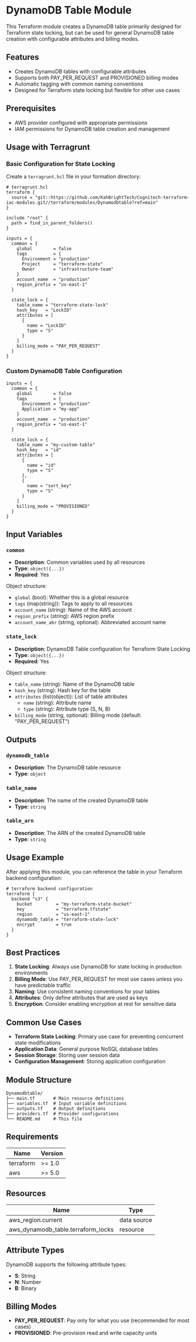 # DynamoDB Table Module

This Terraform module creates a DynamoDB table primarily designed for Terraform state locking, but can be used for general DynamoDB table creation with configurable attributes and billing modes.

## Features

- Creates DynamoDB tables with configurable attributes
- Supports both PAY_PER_REQUEST and PROVISIONED billing modes
- Automatic tagging with common naming conventions
- Designed for Terraform state locking but flexible for other use cases

## Prerequisites

- AWS provider configured with appropriate permissions
- IAM permissions for DynamoDB table creation and management

## Usage with Terragrunt

### Basic Configuration for State Locking

Create a `terragrunt.hcl` file in your formation directory:

```hcl
# terragrunt.hcl
terraform {
  source = "git::https://github.com/KahBrightTech/Cognitech-terraform-iac-modules.git//terraform/modules/Dynamodbtable?ref=main"
}

include "root" {
  path = find_in_parent_folders()
}

inputs = {
  common = {
    global        = false
    tags          = {
      Environment = "production"
      Project     = "terraform-state"
      Owner       = "infrastructure-team"
    }
    account_name  = "production"
    region_prefix = "us-east-1"
  }
  
  state_lock = {
    table_name = "terraform-state-lock"
    hash_key   = "LockID"
    attributes = [
      {
        name = "LockID"
        type = "S"
      }
    ]
    billing_mode = "PAY_PER_REQUEST"
  }
}
```

### Custom DynamoDB Table Configuration

```hcl
inputs = {
  common = {
    global        = false
    tags          = {
      Environment = "production"
      Application = "my-app"
    }
    account_name  = "production"
    region_prefix = "us-east-1"
  }
  
  state_lock = {
    table_name = "my-custom-table"
    hash_key   = "id"
    attributes = [
      {
        name = "id"
        type = "S"
      },
      {
        name = "sort_key"
        type = "S"
      }
    ]
    billing_mode = "PROVISIONED"
  }
}
```

## Input Variables

### `common`

- **Description**: Common variables used by all resources
- **Type**: `object({...})`
- **Required**: Yes

Object structure:

- `global` (bool): Whether this is a global resource
- `tags` (map(string)): Tags to apply to all resources
- `account_name` (string): Name of the AWS account
- `region_prefix` (string): AWS region prefix
- `account_name_abr` (string, optional): Abbreviated account name

### `state_lock`

- **Description**: DynamoDB Table configuration for Terraform State Locking
- **Type**: `object({...})`
- **Required**: Yes

Object structure:

- `table_name` (string): Name of the DynamoDB table
- `hash_key` (string): Hash key for the table
- `attributes` (list(object)): List of table attributes
  - `name` (string): Attribute name
  - `type` (string): Attribute type (S, N, B)
- `billing_mode` (string, optional): Billing mode (default: "PAY_PER_REQUEST")

## Outputs

### `dynamodb_table`

- **Description**: The DynamoDB table resource
- **Type**: `object`

### `table_name`

- **Description**: The name of the created DynamoDB table
- **Type**: `string`

### `table_arn`

- **Description**: The ARN of the created DynamoDB table
- **Type**: `string`

## Usage Example

After applying this module, you can reference the table in your Terraform backend configuration:

```hcl
# terraform backend configuration
terraform {
  backend "s3" {
    bucket         = "my-terraform-state-bucket"
    key            = "terraform.tfstate"
    region         = "us-east-1"
    dynamodb_table = "terraform-state-lock"
    encrypt        = true
  }
}
```

## Best Practices

1. **State Locking**: Always use DynamoDB for state locking in production environments
2. **Billing Mode**: Use PAY_PER_REQUEST for most use cases unless you have predictable traffic
3. **Naming**: Use consistent naming conventions for your tables
4. **Attributes**: Only define attributes that are used as keys
5. **Encryption**: Consider enabling encryption at rest for sensitive data

## Common Use Cases

- **Terraform State Locking**: Primary use case for preventing concurrent state modifications
- **Application Data**: General purpose NoSQL database tables
- **Session Storage**: Storing user session data
- **Configuration Management**: Storing application configuration

## Module Structure

```text
Dynamodbtable/
├── main.tf       # Main resource definitions
├── variables.tf  # Input variable definitions
├── outputs.tf    # Output definitions
├── providers.tf  # Provider configurations
└── README.md     # This file
```

## Requirements

| Name | Version |
|------|---------|
| terraform | >= 1.0 |
| aws | >= 5.0 |

## Resources

| Name | Type |
|------|------|
| aws_region.current | data source |
| aws_dynamodb_table.terraform_locks | resource |

## Attribute Types

DynamoDB supports the following attribute types:

- **S**: String
- **N**: Number
- **B**: Binary

## Billing Modes

- **PAY_PER_REQUEST**: Pay only for what you use (recommended for most cases)
- **PROVISIONED**: Pre-provision read and write capacity units
